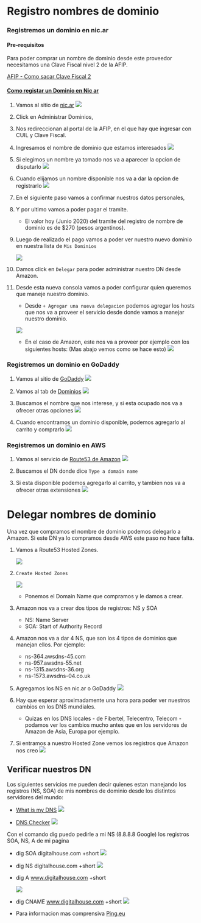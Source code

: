 # Registro nombres de dominio

### Registremos un dominio en nic.ar

#### Pre-requisitos

Para poder comprar un nombre de dominio desde este proveedor necesitamos una
Clave Fiscal nivel 2 de la AFIP.

[AFIP - Como sacar Clave Fiscal 2](https://www.afip.gob.ar/claveFiscal/informacion-basica/solicitud.asp)

#### [Como registar un Dominio en Nic ar](https://nic.ar/es/ayuda/instructivos/registro-de-dominio)

1. Vamos al sitio de [nic.ar](http://nic.ar) ![](images/nicar.png)

2. Click en Administrar Dominios,
3. Nos redireccionan al portal de la AFIP, en el que hay que ingresar con CUIL y
   Clave Fiscal.
4. Ingresamos el nombre de dominio que estamos interesados
   ![](images/buscar-dominio.png)
5. Si elegimos un nombre ya tomado nos va a aparecer la opcion de disputarlo
   ![](images/nombre-tomado.png)
6. Cuando elijamos un nombre disponible nos va a dar la opcion de registrarlo
   ![](images/dominio-registrar.png)
7. En el siguiente paso vamos a confirmar nuestros datos personales,
8. Y por ultimo vamos a poder pagar el tramite.

   - El valor hoy (Junio 2020) del tramite del registro de nombre de dominio es
     de \$270 (pesos argentinos).

9. Luego de realizado el pago vamos a poder ver nuestro nuevo dominio en nuestra
   lista de `Mis Dominios`

   ![](images/mis-dominios-afip.png)

10. Damos click en `Delegar` para poder administrar nuestro DN desde Amazon.
11. Desde esta nueva consola vamos a poder configurar quien queremos que maneje
    nuestro dominio.

    - Desde `+ Agregar una nueva delegacion` podemos agregar los hosts que nos
      va a proveer el servicio desde donde vamos a manejar nuestro dominio.

    ![](images/agrear-nueva-delegacion.png)

    - En el caso de Amazon, este nos va a proveer por ejemplo con los siguientes
      hosts: (Mas abajo vemos como se hace esto) ![](images/delegar-dominio.png)

### Registremos un dominio en GoDaddy

1. Vamos al sitio de [GoDaddy](ar.godaddy.com) ![](images/go-daddy.png)

2. Vamos al tab de [Dominios](https://ar.godaddy.com/domains/domain-name-search)
   ![](images/godaddy-dominios.png)

3. Buscamos el nombre que nos interese, y si esta ocupado nos va a ofrecer otras
   opciones ![](images/godaddy-dn-ocupado.png)

4. Cuando encontramos un dominio disponible, podemos agregarlo al carrito y
   comprarlo ![](images/godaddy-available.png)

### Registremos un dominio en AWS

1. Vamos al servicio de
   [Route53 de Amazon](https://console.aws.amazon.com/route53/home?#)
   ![](images/aws-route53.png)

2. Buscamos el DN donde dice `Type a domain name`
3. Si esta disponible podemos agregarlo al carrito, y tambien nos va a ofrecer
   otras extensiones ![](images/choose-dn.png)

# Delegar nombres de dominio

Una vez que compramos el nombre de dominio podemos delegarlo a Amazon. Si este
DN ya lo compramos desde AWS este paso no hace falta.

1. Vamos a Route53 Hosted Zones.

   ![](images/hosted-zones.png)

2. `Create Hosted Zones`

   ![](images/create-host-zone.png)

   - Ponemos el Domain Name que compramos y le damos a crear.

3. Amazon nos va a crear dos tipos de registros: NS y SOA

   - NS: Name Server
   - SOA: Start of Authority Record

4. Amazon nos va a dar 4 NS, que son los 4 tipos de dominios que manejan ellos.
   Por ejemplo:

   - ns-364.awsdns-45.com
   - ns-957.awsdns-55.net
   - ns-1315.awsdns-36.org
   - ns-1573.awsdns-04.co.uk

5. Agregamos los NS en nic.ar o GoDaddy ![](images/delegar-dn-nicar.png)

6. Hay que esperar aproximadamente una hora para poder ver nuestros cambios en
   los DNS mundiales.

   - Quizas en los DNS locales - de Fibertel, Telecentro, Telecom - podamos ver
     los cambios mucho antes que en los servidores de Amazon de Asia, Europa por
     ejemplo.

7. Si entramos a nuestro Hosted Zone vemos los registros que Amazon nos creo
   ![](images/hosted-zone-cdh.png)

## Verificar nuestros DN

Los siguientes servicios me pueden decir quienes estan manejando los registros
(NS, SOA) de mis nombres de dominio desde los distintos servidores del mundo:

- [What is my DNS](https://www.whatsmydns.net) ![](images/what-is-my-dns.png)

- [DNS Checker](https://dnschecker.org) ![](images/dns-checkers.png)

Con el comando dig puedo pedirle a mi NS (8.8.8.8 Google) los registros SOA, NS,
A de mi pagina

- dig SOA digitalhouse.com +short
  ![](images/doa-dh.png)
- dig NS digitalhouse.com +short
  ![](images/ns-dh.png)
- dig A www.digitalhouse.com +short

  ![](images/a-dh.png)

- dig CNAME www.digitalhouse.com +short
   ![](images/cname-dh.png)

- Para informacion mas comprensiva [Ping.eu](ping.eu)
